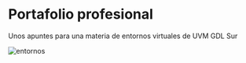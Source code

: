 # Portafolio profesional

Unos apuntes para una materia de entornos virtuales de UVM GDL Sur

![entornos](https://github.com/beztao01/entornos-virtuales/assets/51276791/2f014dc7-a5f1-4227-9bb7-31a74933c802)
